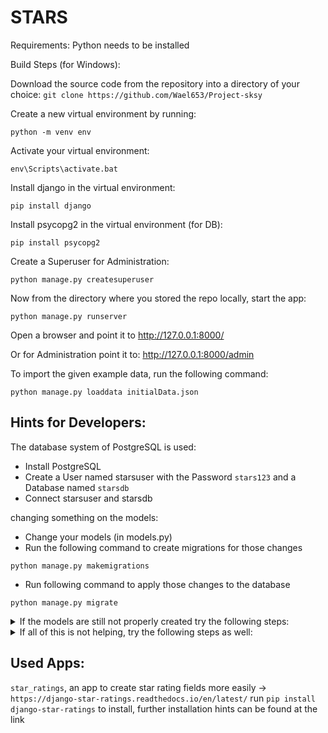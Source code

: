 # STARS

Requirements:
Python needs to be installed

Build Steps (for Windows):

Download the source code from the repository into a directory of your choice:
`git clone https://github.com/Wael653/Project-sksy`

Create a new virtual environment by running:
```
python -m venv env
```

Activate your virtual environment:
```
env\Scripts\activate.bat
```

Install django in the virtual environment:
```
pip install django
```

Install psycopg2 in the virtual environment (for DB):
```
pip install psycopg2
```

Create a Superuser for Administration: 
```
python manage.py createsuperuser
```
Now from the directory where you stored the repo locally, start the app:
```
python manage.py runserver
```
Open a browser and point it to http://127.0.0.1:8000/

Or for Administration point it to: http://127.0.0.1:8000/admin

To import the given example data, run the following command:
```
python manage.py loaddata initialData.json
```

## Hints for Developers:

The database system of PostgreSQL is used:
- Install PostgreSQL
- Create a User named starsuser with the Password `stars123` and a Database named `starsdb`
- Connect starsuser and starsdb

changing something on the models:
- Change your models (in models.py)
- Run the following command to create migrations for those changes
```
python manage.py makemigrations
```
- Run following command to apply those changes to the database
```
python manage.py migrate
```

<details><summary>If the models are still not properly created try the following steps:</summary>
<p>

- Run 
```
python manage.py migrate starsApp zero
```
- delete the 0001_initial.py file in the migrations folder
- Run the following command to create migrations for those changes
```
python manage.py makemigrations
```
- Run following command to apply those changes to the database
```
python manage.py migrate
```
  </p>
 </details>
<details><summary>If all of this is not helping, try the following steps as well:</summary>
<p>
- Run your PostgreSQL admin tool and delete all tables starting with `starsApp` manually

- delete the 0001_initial.py file in the migrations folder
- Run the following command to create migrations for those changes
```
python manage.py makemigrations
```
- Run following command to apply those changes to the database
```
python manage.py migrate
```
</p>
 </details>




## Used Apps:
`star_ratings`, an app to create star rating fields more easily -> `https://django-star-ratings.readthedocs.io/en/latest/`
run `pip install django-star-ratings` to install, further installation hints can be found at the link
